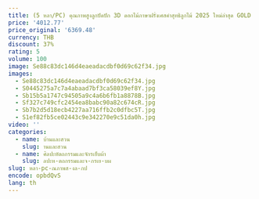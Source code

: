 ```yaml
---
title: (5 หลา/PC) คุณภาพสูงลูกปัดปัก 3D ดอกไม้ภาษาฝรั่งเศสคําสุทธิลูกไม้ 2025 ใหม่ล่าสุด GOLD แอฟริกันปาร์ตี้ลูกไม้ Tulle FXZ323
price: '4012.77'
price_original: '6369.48'
currency: THB
discount: 37%
rating: 5
volume: 100
image: Se88c83dc146d4eaeadacdbf0d69c62f34.jpg
images:
  - Se88c83dc146d4eaeadacdbf0d69c62f34.jpg
  - S0445275a7c7a4abaad7bf3ca58039ef8Y.jpg
  - Sb15b5a1747c94505a9c4a6b6fb1a8878B.jpg
  - Sf327c749cfc2454ea8babc90a82c674cR.jpg
  - Sb7b2d5d18ecb4227aa716ffb2c0dfbc5T.jpg
  - S1ef82fb5ce02443c9e342270e9c51da0h.jpg
video: ''
categories:
  - name: บ้านและสวน
    slug: านและสวน
  - name: ศิลปะหัตถกรรมและจักรเย็บผ้า
    slug: ลปะห-ตถกรรมและจ-กรเย-บผ
slug: หลา-pc-ณภาพส-งล-กป
encode: opbdQvS
lang: th
---
```

  